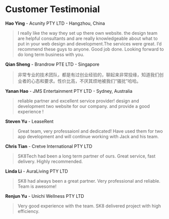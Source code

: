 # Customer Testimonial

**Hao Ying** - Acunity PTY LTD - Hangzhou, China

> I really like the way they set up there own website. the design team are helpful consultants and are really knowledgeable about what to put in your web design and development.The services were great. I’d recommend these guys to anyone. Good job done. Looking forward to do long term business with you.

**Qian Sheng** - Brandrow PTE LTD - Singapore

> 非常专业的技术团队，都是有过创业经验的，聊起来非常投缘，知道我们创业者的心态和要求。性价比高，不厌其烦地被我们“骚扰”哈哈。

**Yanan Hao** - JMS Entertainment PTY LTD - Sydney, Australia

> reliable partner and excellent service provider! design and development two website for our company. and provide a good experience !

**Steven Yu** - LeaseRent

> Great team, very professaionl and dedicated! Have used them for two app development and will continue working with Jack and his team.


**Chris Tian** - Cretve International PTY LTD

> SK8Tech had been a long term partner of ours. Great service, fast delivery. Highly recommended.

**Linda Li** - AuraLiving PTY LTD

> SK8 had always been a great partner. Very professional and reliable. Team is awesome!

**Renjun Yu** - Unichi Wellness PTY LTD

> Very good experience with the team. SK8 delivered project with high efficiency.

